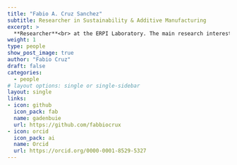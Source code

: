 ```yaml
---
title: "Fabio A. Cruz Sanchez"
subtitle: Researcher in Sustainability & Additive Manufacturing
excerpt: >
  **Researcher**<br> at the ERPI Laboratory. The main research interest relies on the distributed recycling via additive manufacturing (DRAM) as a possible socio-technical transition towards a sustainable manufacturing approach in a post-growth future alternative.
weight: 1
type: people
show_post_image: true
author: "Fabio Cruz"
draft: false
categories:
  - people
# layout options: single or single-sidebar
layout: single
links:
- icon: github
  icon_pack: fab
  name: gadenbuie
  url: https://github.com/fabbiocrux
- icon: orcid
  icon_pack: ai
  name: Orcid
  url: https://orcid.org/0000-0001-8529-5327
---
```


